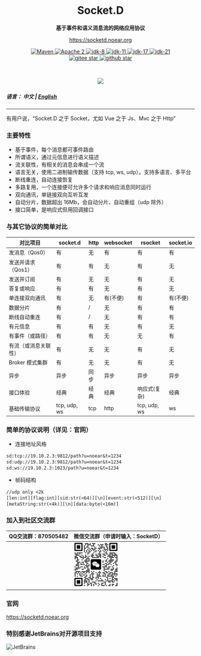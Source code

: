 <h1 align="center" style="text-align:center;">
  Socket.D
</h1>
<p align="center">
	<strong>基于事件和语义消息流的网络应用协议</strong>
</p>

<p align="center">
	<a href="https://socketd.noear.org/">https://socketd.noear.org</a>
</p>

<p align="center">
    <a target="_blank" href="https://search.maven.org/artifact/org.noear/socketd">
        <img src="https://img.shields.io/maven-central/v/org.noear/socketd.svg?label=Maven%20Central" alt="Maven" />
    </a>
    <a target="_blank" href="https://www.apache.org/licenses/LICENSE-2.0.txt">
		<img src="https://img.shields.io/:license-Apache2-blue.svg" alt="Apache 2" />
	</a>
   <a target="_blank" href="https://www.oracle.com/java/technologies/javase/javase-jdk8-downloads.html">
		<img src="https://img.shields.io/badge/JDK-8-green.svg" alt="jdk-8" />
	</a>
    <a target="_blank" href="https://www.oracle.com/java/technologies/javase/jdk11-archive-downloads.html">
		<img src="https://img.shields.io/badge/JDK-11-green.svg" alt="jdk-11" />
	</a>
    <a target="_blank" href="https://www.oracle.com/java/technologies/javase/jdk17-archive-downloads.html">
		<img src="https://img.shields.io/badge/JDK-17-green.svg" alt="jdk-17" />
	</a>
    <a target="_blank" href="https://www.oracle.com/java/technologies/javase/jdk21-archive-downloads.html">
		<img src="https://img.shields.io/badge/JDK-21-green.svg" alt="jdk-21" />
	</a>
    <br />
    <a target="_blank" href='https://gitee.com/noear/socketd/stargazers'>
        <img src='https://gitee.com/noear/socketd/badge/star.svg' alt='gitee star'/>
    </a>
    <a target="_blank" href='https://github.com/noear/socketd/stargazers'>
        <img src="https://img.shields.io/github/stars/noear/socketd.svg?logo=github" alt="github star"/>
    </a>
</p>

<br/>
<p align="center">
	<a href="https://jq.qq.com/?_wv=1027&k=kjB5JNiC">
	<img src="https://img.shields.io/badge/QQ交流群-870505482-orange"/></a>
</p>

##### 语言： 中文 | [English](README.md)

<hr />

有用户说，“Socket.D 之于 Socket，尤如 Vue 之于 Js、Mvc 之于 Http”

### 主要特性

* 基于事件，每个消息都可事件路由
* 所谓语义，通过元信息进行语义描述
* 流关联性，有相关的消息会串成一个流
* 语言无关，使用二进制输传数据（支持 tcp, ws, udp）。支持多语言、多平台
* 断线重连，自动连接恢复
* 多路复用，一个连接便可允许多个请求和响应消息同时运行
* 双向通讯，单链接双向互听互发
* 自动分片，数据超出 16Mb，会自动分片、自动重组（udp 除外）
* 接口简单，是响应式但用回调接口


### 与其它协议的简单对比

| 对比项目        | socket.d    | http | websocket | rsocket      | socket.io | 
|-------------|-------------|------|-----------|--------------|-----------|
| 发消息（Qos0）   | 有           | 无    | 有         | 有            | 有         | 
| 发送并请求（Qos1） | 有           | 有    | 无         | 有            | 无         | 
| 发送并订阅       | 有           | 无    | 无         | 有            | 无         | 
| 答复或响应       | 有           | 有    | 无         | 有            | 无         |   
| 单连接双向通讯     | 有           | 无    | 有(不便)     | 有            | 有(不便)     | 
| 数据分片        | 有           | /    | 无         | 有            | 有         | 
| 断线自动重连      | 有           | /    | 无         | 有            | 有         |   
| 有元信息        | 有           | 有    | 无         | 有            | 无         |     
| 有事件（或路径）    | 有           | 有    | 无         | 无            | 有         |    
| 有流（或消息关联性）  | 有           | 无    | 无         | 有            | 无         | 
| Broker 模式集群 | 有           | 无    | 无         | 有            | 无         |      
| 异步          | 异步            | 同步   | 异步        | 异步           | 异步        |       
| 接口体验        | 经典          | 经典   | 经典        | 响应式(复杂)      | 经典        |       
| 基础传输协议      | tcp, udp, ws | tcp  | http      | tcp, udp, ws | ws        |      




### 简单的协议说明（详见：官网）


* 连接地址风格

```
sd:tcp://19.10.2.3:9812/path?u=noear&t=1234
sd:udp://19.10.2.3:9812/path?u=noear&t=1234
sd:ws://19.10.2.3:1023/path?u=noear&t=1234
```


* 帧码结构

```
//udp only <2k
[len:int][flag:int][sid:str(<64)][\n][event:str(<512)][\n][metaString:str(<4k)][\n][data:byte(<16m)]
```

### 加入到社区交流群

| QQ交流群：870505482                       | 微信交流群（申请时输入：SocketD）                   |
|---------------------------|----------------------------------------|
|        | <img src="group_wx.png" width="120" /> 


### 官网

https://socketd.noear.org

### 特别感谢JetBrains对开源项目支持

<a href="https://jb.gg/OpenSourceSupport">
  <img src="https://user-images.githubusercontent.com/8643542/160519107-199319dc-e1cf-4079-94b7-01b6b8d23aa6.png" align="left" height="100" width="100"  alt="JetBrains">
</a>





